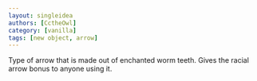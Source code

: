 ```yaml
---
layout: singleidea
authors: [CctheOwl]
category: [vanilla]
tags: [new object, arrow]
---
```

Type of arrow that is made out of enchanted worm teeth. Gives the racial arrow bonus to anyone using it.
